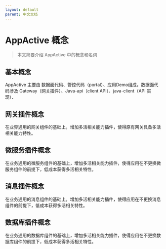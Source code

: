 ```yaml
---
layout: default
parent: 中文文档
---
```

# AppActive 概念

> 本文简要介绍 AppActive 中的概念和名词

## 基本概念
AppActive 主要由 数据面代码、管控代码（portal）、应用Demo组成，数据面代码涉及 Gateway（网关插件）、Java-api（client API）、java-client（API 实现）、

## 网关插件概念
在业界通用的网关组件的基础上，增加多活相关能力插件，使得原有网关具备多活相关能力特性。
## 微服务插件概念
在业务通用的微服务组件的基础上，增加多活相关能力插件，使得应用在不更换微服务组件的前提下，低成本获得多活相关特性。
## 消息插件概念
在业务通用的消息组件的基础上，增加多活相关能力插件，使得应用在不更换消息组件的前提下，低成本获得多活相关特性。
## 数据库插件概念
在业务通用的数据库组件的基础上，增加多活相关能力插件，使得应用在不更换数据库组件的前提下，低成本获得多活相关特性。

